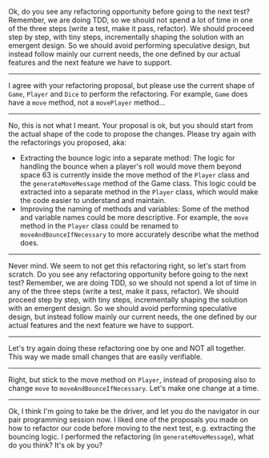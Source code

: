 Ok, do you see any refactoring opportunity before going to the next test? 
Remember, we are doing TDD, so we should not spend a lot of time in one of the three steps (write a test, make it pass, refactor). We should proceed step by step, with tiny steps, incrementally shaping the solution with an emergent design. So we should avoid performing speculative design, but instead follow mainly our current needs, the one defined by our actual features and the next feature we have to support.

---
I agree with your refactoring proposal, but please use the current shape of `Game`, `Player` and `Dice` to perform the refactoring. For example, `Game` does have a `move` method, not a `movePlayer` method...

---
No, this is not what I meant. Your proposal is ok, but you should start from the actual shape of the code to propose the changes. Please try again with the refactorings you proposed, aka:
- Extracting the bounce logic into a separate method: The logic for handling the bounce when a player's roll would move them beyond space 63 is currently inside the move method of the `Player` class and the `generateMoveMessage` method of the Game class. This logic could be extracted into a separate method in the `Player` class, which would make the code easier to understand and maintain.
- Improving the naming of methods and variables: Some of the method and variable names could be more descriptive. For example, the `move` method in the `Player` class could be renamed to `moveAndBounceIfNecessary` to more accurately describe what the method does.

---
Never mind. We seem to not get this refactoring right, so let's start from scratch. Do you see any refactoring opportunity before going to the next test? Remember, we are doing TDD, so we should not spend a lot of time in any of the three steps (write a test, make it pass, refactor). We should proceed step by step, with tiny steps, incrementally shaping the solution with an emergent design. So we should avoid performing speculative design, but instead follow mainly our current needs, the one defined by our actual features and the next feature we have to support.

---
Let's try again doing these refactoring one by one and NOT all together. This way we made small changes that are easily verifiable.

---
Right, but stick to the move method on `Player`, instead of proposing also to change `move` to `moveAndBounceIfNecessary`. Let's make one change at a time.

---
Ok, I think I'm going to take be the driver, and let you do the navigator in our pair programming session now. I liked one of the proposals you made on how to refactor our code before moving to the next test, e.g. extracting the bouncing logic. 
I performed the refactoring (in `generateMoveMessage`), what do you think? It's ok by you?
